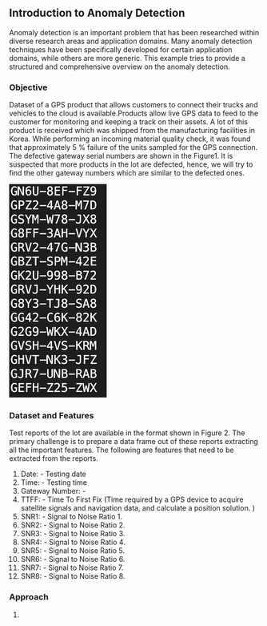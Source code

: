 ## Introduction to Anomaly Detection

Anomaly detection is an important problem that has been researched within diverse research areas
and application domains. Many anomaly detection techniques have been specifically developed
for certain application domains, while others are more generic. This example tries to provide a
structured and comprehensive overview on the anomaly detection.

### Objective

Dataset of a GPS product that allows customers to connect their trucks and vehicles to the cloud is available.Products allow live GPS data to feed to the customer for monitoring and keeping a track on their assets.  A lot of this product is received which was shipped from the manufacturing facilities in Korea.
While performing an incoming material quality check, it was found that approximately 5 % failure of the units sampled for the GPS connection. The defective gateway serial numbers are shown in the Figure1. It is suspected that more products in the lot are defected, hence, we will try to find the other gateway numbers which are similar to the defected ones.

![Figure 1](images/Figure1.png)


### Dataset and Features

Test reports of the lot are available in the format shown in Figure 2. The primary challenge is to prepare a data frame out of these reports extracting all the important features.
The following are features that need to be extracted from the reports.

1. Date: - Testing date
2. Time: - Testing time
3. Gateway Number: -
4. TTFF: - Time To First Fix (Time required by a GPS device to acquire satellite signals and navigation data, and calculate a position solution. )
5. SNR1: - Signal to Noise Ratio 1.
6. SNR2: - Signal to Noise Ratio 2.
7. SNR3: - Signal to Noise Ratio 3.
8. SNR4: - Signal to Noise Ratio 4.
9. SNR5: - Signal to Noise Ratio 5.
10. SNR6: - Signal to Noise Ratio 6.
11. SNR7: - Signal to Noise Ratio 7.
12. SNR8: - Signal to Noise Ratio 8.

### Approach
1)
